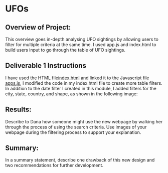 # UFOs
## Overview of Project: 
This overview goes in-depth analysing UFO sightings by allowing users to filter for multiple criteria at the same time. I used app.js and index.html to build users input to go through the table of UFO sightings. 


## Deliverable 1 Instructions
I have used the HTML file[index.html](https://github.com/JaredTMurray/UFOs/blob/main/index.html) and linked it to the Javascript file [apps.js](), I modified the code in my index.html file to create more table filters. In addition to the date filter I created in this module, I added filters for the city, state, country, and shape, as shown in the following image:


## Results: 
Describe to Dana how someone might use the new webpage by walking her through the process of using the search criteria. Use images of your webpage during the filtering process to support your explanation.

## Summary: 
In a summary statement, describe one drawback of this new design and two recommendations for further development.
